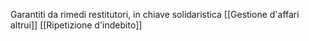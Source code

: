 Garantiti da rimedi restitutori, in chiave solidaristica
[[Gestione d'affari altrui]]
[[Ripetizione d'indebito]]
